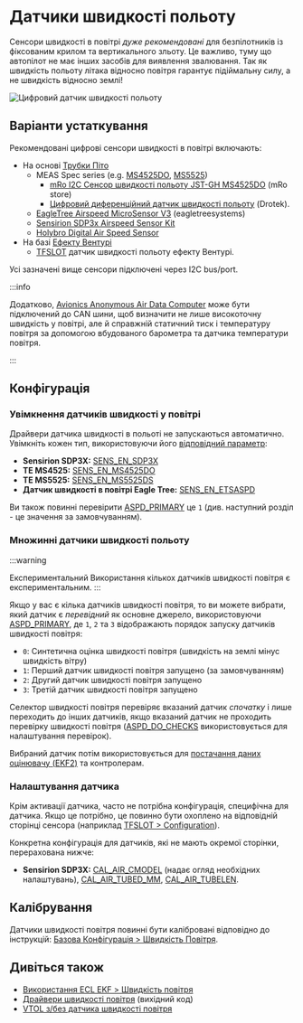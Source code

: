 # Датчики швидкості польоту

Сенсори швидкості в повітрі _дуже рекомендовані_ для безпілотників із фіксованим крилом та вертикального зльоту. Це важливо, туму що автопілот не має інших засобів для виявлення звалювання. Так як швидкість польоту літака відносно повітря гарантує підіймальну силу, а не швидкість відносно землі!

![Цифровий датчик швидкості польоту](../../assets/hardware/sensors/airspeed/digital_airspeed_sensor.jpg)

## Варіанти устаткування

Рекомендовані цифрові сенсори швидкості в повітрі включають:

- На основі [Трубки Піто](https://en.wikipedia.org/wiki/Pitot_tube)
  - MEAS Spec series (e.g. [MS4525DO](https://www.te.com/usa-en/product-CAT-BLPS0002.html), [MS5525](https://www.te.com/usa-en/product-CAT-BLPS0003.html))
    - [mRo I2C Сенсор швидкості польоту JST-GH MS4525DO](https://store.mrobotics.io/mRo-I2C-Airspeed-Sensor-JST-GH-p/m10030a.htm) (mRo store)
    - [Цифровий диференційний датчик швидкості польоту](https://store-drotek.com/793-digital-differential-airspeed-sensor-kit-.html) (Drotek).
  - [EagleTree Airspeed MicroSensor V3](http://www.eagletreesystems.com/index.php?route=product/product&product_id=63) (eagletreesystems) <!-- link not working 20230830 -->
  - [Sensirion SDP3x Airspeed Sensor Kit](https://store-drotek.com/793-digital-differential-airspeed-sensor-kit-.html)
  - [Holybro Digital Air Speed Sensor](https://holybro.com/products/digital-air-speed-sensor)
- На базі [Ефекту Вентурі](https://en.wikipedia.org/wiki/Venturi_effect)
  - [TFSLOT](airspeed_tfslot.md) датчик швидкості польоту ефекту Вентурі.

Усі зазначені вище сенсори підключені через I2C bus/port.

:::info

Додатково, [Avionics Anonymous Air Data Computer](https://www.tindie.com/products/avionicsanonymous/uavcan-air-data-computer-airspeed-sensor/) може бути підключений до CAN шини, щоб визначити не лише високоточну швидкість у повітрі, але й справжній статичний тиск і температуру повітря за допомогою вбудованого барометра та датчика температури повітря.

:::

## Конфігурація

### Увімкнення датчиків швидкості у повітрі

Драйвери датчика швидкості в польоті не запускаються автоматично. Увімкніть кожен тип, використовуючи його [відповідний параметр](../advanced_config/parameters.md):

- **Sensirion SDP3X:** [SENS_EN_SDP3X](../advanced_config/parameter_reference.md#SENS_EN_SDP3X)
- **TE MS4525:** [SENS_EN_MS4525DO](../advanced_config/parameter_reference.md#SENS_EN_MS4525DO)
- **TE MS5525:** [SENS_EN_MS5525DS](../advanced_config/parameter_reference.md#SENS_EN_MS5525DS)
- **Датчик швидкості в повітрі Eagle Tree:** [SENS_EN_ETSASPD](../advanced_config/parameter_reference.md#SENS_EN_ETSASPD)

Ви також повинні перевірити [ASPD_PRIMARY](../advanced_config/parameter_reference.md#ASPD_PRIMARY) це `1` (див. наступний розділ - це значення за замовчуванням).

### Множинні датчики швидкості польоту

:::warning

Експериментальний
Використання кількох датчиків швидкості повітря є експериментальним.
:::

Якщо у вас є кілька датчиків швидкості повітря, то ви можете вибрати, який датчик є _перевідний_ як основне джерело, використовуючи [ASPD_PRIMARY](../advanced_config/parameter_reference.md#ASPD_PRIMARY), де `1`, `2` та `3` відображають порядок запуску датчиків швидкості повітря:

- `0`: Синтетична оцінка швидкості повітря (швидкість на землі мінус швидкість вітру)
- `1`: Перший датчик швидкості повітря запущено (за замовчуванням)
- `2`: Другий датчик швидкості повітря запущено
- `3`: Третій датчик швидкості повітря запущено

Селектор швидкості повітря перевіряє вказаний датчик _спочатку_ і лише переходить до інших датчиків, якщо вказаний датчик не проходить перевірку швидкості повітря ([ASPD_DO_CHECKS](../advanced_config/parameter_reference.md#ASPD_DO_CHECKS) використовується для налаштування перевірок).

Вибраний датчик потім використовується для [постачання даних оцінювачу (EKF2)](../advanced_config/tuning_the_ecl_ekf.md#airspeed) та контролерам.

### Налаштування датчика

Крім активації датчика, часто не потрібна конфігурація, специфічна для датчика. Якщо це потрібно, це повинно бути охоплено на відповідній сторінці сенсора (наприклад [TFSLOT > Configuration](airspeed_tfslot.md#configuration)).

Конкретна конфігурація для датчиків, які не мають окремої сторінки, перерахована нижче:

- **Sensirion SDP3X:** [CAL_AIR_CMODEL](../advanced_config/parameter_reference.md#CAL_AIR_CMODEL) (надає огляд необхідних налаштувань), [CAL_AIR_TUBED_MM](../advanced_config/parameter_reference.md#CAL_AIR_TUBED_MM), [CAL_AIR_TUBELEN](../advanced_config/parameter_reference.md#CAL_AIR_TUBELEN).

## Калібрування

Датчики швидкості повітря повинні бути калібровані відповідно до інструкцій: [Базова Конфігурація > Швидкість Повітря](../config/airspeed.md).

## Дивіться також

- [Використання ECL EKF > Швидкість повітря](../advanced_config/tuning_the_ecl_ekf.md#airspeed)
- [Драйвери швидкості повітря](https://github.com/PX4/PX4-Autopilot/tree/release/1.15/src/drivers/differential_pressure) (вихідний код)
- [VTOL з/без датчика швидкості повітря](../config_vtol/vtol_without_airspeed_sensor.md)
